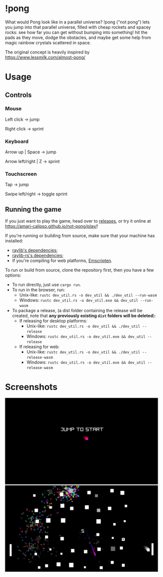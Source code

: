 # !pong
What would Pong look like in a parallel universe? !pong ("not pong") lets you jump into that parallel universe, filled with cheap rockets and spacey rocks: see how far you can get without bumping into something! hit the pads as they move, dodge the obstacles, and maybe get some help from magic rainbow crystals scattered in space. 

The original concept is heavily inspired by <https://www.lessmilk.com/almost-pong/>

# Usage
## Controls
### Mouse
Left click -> jump

Right click -> sprint

### Keyboard
Arrow up | Space -> jump

Arrow left/right | Z -> sprint

### Touchscreen
Tap -> jump

Swipe left/right -> toggle sprint

## Running the game
If you just want to play the game, head over to [releases](https://github.com/amari-calipso/not-pong/releases), or try it online at <https://amari-calipso.github.io/not-pong/play/>!

If you're running or building from source, make sure that your machine has installed:
- [raylib's dependencies](https://github.com/raysan5/raylib/wiki);
- [raylib-rs's dependencies](https://github.com/raylib-rs/raylib-rs?tab=readme-ov-file#build-dependencies);
- If you're compiling for web platforms, [Emscripten](https://emscripten.org/).

To run or build from source, clone the repository first, then you have a few options:
- To run directly, just use `cargo run`.
- To run in the browser, run:
    - Unix-like: `rustc dev_util.rs -o dev_util && ./dev_util --run-wasm`
    - Windows: `rustc dev_util.rs -o dev_util.exe && dev_util --run-wasm`
- To package a release, (a dist folder containing the release will be created, note that **any previously existing `dist` folders will be deleted**): 
    - If releasing for desktop platforms:
        - Unix-like: `rustc dev_util.rs -o dev_util && ./dev_util --release`
        - Windows: `rustc dev_util.rs -o dev_util.exe && dev_util --release`
    - If releasing for web:
        - Unix-like: `rustc dev_util.rs -o dev_util && ./dev_util --release-wasm`
        - Windows: `rustc dev_util.rs -o dev_util.exe && dev_util --release-wasm`

# Screenshots
![](screenshots/start.png)
![](screenshots/many-obstacles.png)
